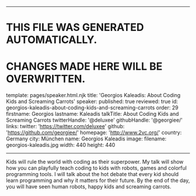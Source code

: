 ----

# THIS FILE WAS GENERATED AUTOMATICALLY.
# CHANGES MADE HERE WILL BE OVERWRITTEN.

template: pages/speaker.html.njk
title: 'Georgios Kaleadis: About Coding Kids and Screaming Carrots'
speaker:
  published: true
  reviewed: true
  id: georgios-kaleadis-about-coding-kids-and-screaming-carrots
  order: 29
  firstname: Georgios
  lastname: Kaleadis
  talkTitle: About Coding Kids and Screaming Carrots
  twitterHandle: '@deluxee'
  githubHandle: '@georgiee/'
  links:
    twitter: 'https://twitter.com/deluxee'
    github: 'https://github.com/georgiee/'
    homepage: 'http://www.2vc.org/'
  country: Germany
  city: München
  name: Georgios Kaleadis
  image:
    filename: georgios-kaleadis.jpg
    width: 440
    height: 440

----

Kids will rule the world with coding as their superpower.
My talk will show how you can playfully teach coding to kids with robots, games
and colorful programming tools. I will talk about the hot debate that every kid
should learn programming and why it matters for their future. By the end of the
day, you will have seen human robots, happy kids and screaming carrots.